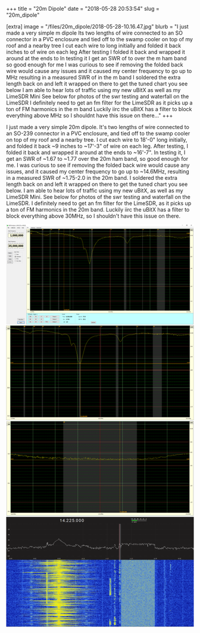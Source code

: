 +++
title = "20m Dipole"
date = "2018-05-28 20:53:54"
slug = "20m_dipole"

[extra]
image = "/files/20m_dipole/2018-05-28-10.16.47.jpg"
blurb = "I just made a very simple m dipole Its two lengths of wire connected to an SO connector in a PVC enclosure and tied off to the swamp cooler on top of my roof and a nearby tree I cut each wire to  long initially and folded it back  inches to  of wire on each leg After testing I folded it back and wrapped it around at the ends to  In testing it I get an SWR of  to  over the m ham band so good enough for me I was curious to see if removing the folded back wire would cause any issues and it caused my center frequency to go up to MHz resulting in a measured SWR of  in the m band I soldered the extra length back on and left it wrapped on there to get the tuned chart you see below I am able to hear lots of traffic using my new uBitX as well as my LimeSDR Mini See below for photos of the swr testing and waterfall on the LimeSDR I definitely need to get an fm filter for the LimeSDR as it picks up a ton of FM harmonics in the m band Luckily iirc the uBitX has a filter to block everything above MHz so I shouldnt have this issue on there..."
+++

I just made a very simple 20m dipole. It's two lengths of wire connected to an SO-239 connector in a PVC enclosure, and tied off to the swamp cooler on top of my roof and a nearby tree. I cut each wire to 18'-0" long initially, and folded it back ~9 inches to ~17'-3" of wire on each leg. After testing, I folded it back and wrapped it around at the ends to ~16'-7". In testing it, I get an SWR of ~1.67 to ~1.77 over the 20m ham band, so good enough for me. I was curious to see if removing the folded back wire would cause any issues, and it caused my center frequency to go up to ~14.6MHz, resulting in a measured SWR of ~1.75-2.0 in the 20m band. I soldered the extra length back on and left it wrapped on there to get the tuned chart you see below. I am able to hear lots of traffic using my new uBitX, as well as my LimeSDR Mini. See below for photos of the swr testing and waterfall on the LimeSDR. I definitely need to get an fm filter for the LimeSDR, as it picks up a ton of FM harmonics in the 20m band. Luckily iirc the uBitX has a filter to block everything above 30MHz, so I shouldn't have this issue on there.

<div class="post-images">
<div class="post-image-holder">
<a class="image_link" target="_blank" href="/files/20m_dipole/swr-for-dipole-first-attempt.png">
<img class="post-image" src="/files/20m_dipole/swr-for-dipole-first-attempt.png" title="SWR Without Tuning" alt="SWR Without Tuning"></a>
</div>
<div class="post-image-holder">
<a class="image_link" target="_blank" href="/files/20m_dipole/swr-for-dipole-tuned.png">
<img class="post-image" src="/files/20m_dipole/swr-for-dipole-tuned.png" title="All HF - Tuned" alt="All HF - Tuned"></a>
</div>
<div class="post-image-holder">
<a class="image_link" target="_blank" href="/files/20m_dipole/swr-for-dipole-tuned-20m.png">
<img class="post-image" src="/files/20m_dipole/swr-for-dipole-tuned-20m.png" title="20m Band - Tuned" alt="20m Band - Tuned"></a>
</div>
<div class="post-image-holder">
<a class="image_link" target="_blank" href="/files/20m_dipole/20m-waterfall-pre-fm-filter.png">
<img class="post-image" src="/files/20m_dipole/20m-waterfall-pre-fm-filter.png" title="FM Harmonics Waterfall" alt="FM Harmonics Waterfall"></a>
</div>
</div>
